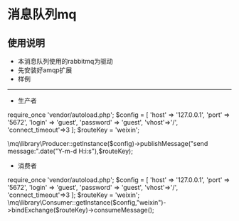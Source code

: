 
# 消息队列mq
## 使用说明
- 本消息队列使用的rabbitmq为驱动
- 先安装好amqp扩展
- 样例 
---
- 生产者

require_once 'vendor/autoload.php';
$config = [
    'host' => '127.0.0.1',
    'port' => '5672',
    'login' => 'guest',
    'password' => 'guest',
    'vhost'=>'/',
    'connect_timeout'=>3
];
$routeKey = 'weixin';

\mq\library\Producer::getInstance($config)->publishMessage("send message:".date("Y-m-d H:i:s"),$routeKey);

- 消费者

require_once 'vendor/autoload.php';
$config = [
    'host' => '127.0.0.1',
    'port' => '5672',
    'login' => 'guest',
    'password' => 'guest',
    'vhost'=>'/',
    'connect_timeout'=>3
];
$routeKey = 'weixin';
\mq\library\Consumer::getInstance($config,"weixin")->bindExchange($routeKey)->consumeMessage();
